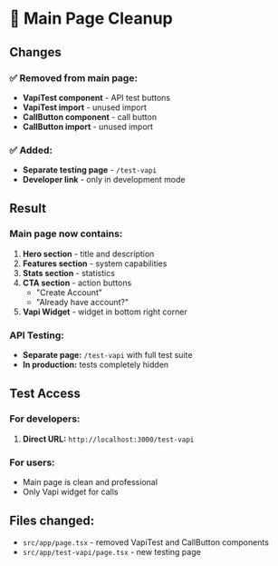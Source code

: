 # 🎨 Main Page Cleanup

## Changes

### ✅ Removed from main page:
- **VapiTest component** - API test buttons
- **VapiTest import** - unused import
- **CallButton component** - call button
- **CallButton import** - unused import

### ✅ Added:
- **Separate testing page** - `/test-vapi`
- **Developer link** - only in development mode

## Result

### Main page now contains:
1. **Hero section** - title and description
2. **Features section** - system capabilities
3. **Stats section** - statistics
4. **CTA section** - action buttons
   - "Create Account"
   - "Already have account?"
5. **Vapi Widget** - widget in bottom right corner

### API Testing:
- **Separate page:** `/test-vapi` with full test suite
- **In production:** tests completely hidden

## Test Access

### For developers:
1. **Direct URL:** `http://localhost:3000/test-vapi`

### For users:
- Main page is clean and professional
- Only Vapi widget for calls

## Files changed:
- `src/app/page.tsx` - removed VapiTest and CallButton components
- `src/app/test-vapi/page.tsx` - new testing page
